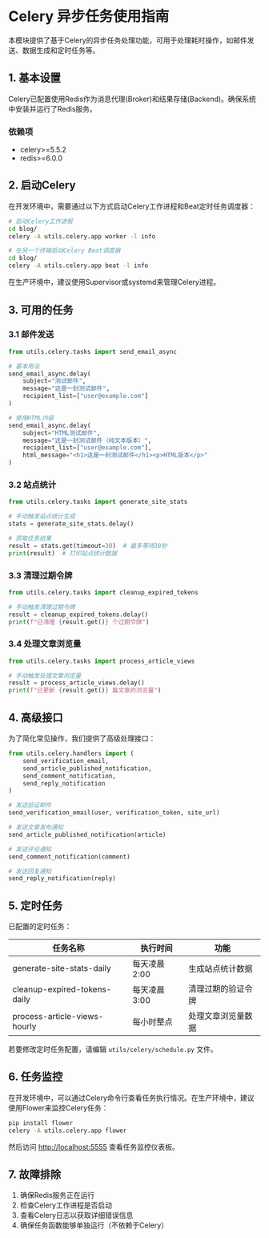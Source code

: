# Celery 异步任务使用指南

本模块提供了基于Celery的异步任务处理功能，可用于处理耗时操作，如邮件发送、数据生成和定时任务等。

## 1. 基本设置

Celery已配置使用Redis作为消息代理(Broker)和结果存储(Backend)。确保系统中安装并运行了Redis服务。

### 依赖项

- celery>=5.5.2
- redis>=6.0.0

## 2. 启动Celery

在开发环境中，需要通过以下方式启动Celery工作进程和Beat定时任务调度器：

```bash
# 启动Celery工作进程
cd blog/
celery -A utils.celery.app worker -l info

# 在另一个终端启动Celery Beat调度器
cd blog/
celery -A utils.celery.app beat -l info
```

在生产环境中，建议使用Supervisor或systemd来管理Celery进程。

## 3. 可用的任务

### 3.1 邮件发送

```python
from utils.celery.tasks import send_email_async

# 基本用法
send_email_async.delay(
    subject="测试邮件",
    message="这是一封测试邮件",
    recipient_list=["user@example.com"]
)

# 使用HTML内容
send_email_async.delay(
    subject="HTML测试邮件",
    message="这是一封测试邮件（纯文本版本）",
    recipient_list=["user@example.com"],
    html_message="<h1>这是一封测试邮件</h1><p>HTML版本</p>"
)
```

### 3.2 站点统计

```python
from utils.celery.tasks import generate_site_stats

# 手动触发站点统计生成
stats = generate_site_stats.delay()

# 获取任务结果
result = stats.get(timeout=30)  # 最多等待30秒
print(result)  # 打印站点统计数据
```

### 3.3 清理过期令牌

```python
from utils.celery.tasks import cleanup_expired_tokens

# 手动触发清理过期令牌
result = cleanup_expired_tokens.delay()
print(f"已清理 {result.get()} 个过期令牌")
```

### 3.4 处理文章浏览量

```python
from utils.celery.tasks import process_article_views

# 手动触发处理文章浏览量
result = process_article_views.delay()
print(f"已更新 {result.get()} 篇文章的浏览量")
```

## 4. 高级接口

为了简化常见操作，我们提供了高级处理接口：

```python
from utils.celery.handlers import (
    send_verification_email, 
    send_article_published_notification,
    send_comment_notification,
    send_reply_notification
)

# 发送验证邮件
send_verification_email(user, verification_token, site_url)

# 发送文章发布通知
send_article_published_notification(article)

# 发送评论通知
send_comment_notification(comment)

# 发送回复通知
send_reply_notification(reply)
```

## 5. 定时任务

已配置的定时任务：

| 任务名称 | 执行时间 | 功能 |
|--------|---------|-----|
| generate-site-stats-daily | 每天凌晨2:00 | 生成站点统计数据 |
| cleanup-expired-tokens-daily | 每天凌晨3:00 | 清理过期的验证令牌 |
| process-article-views-hourly | 每小时整点 | 处理文章浏览量数据 |

若要修改定时任务配置，请编辑 `utils/celery/schedule.py` 文件。

## 6. 任务监控

在开发环境中，可以通过Celery命令行查看任务执行情况。在生产环境中，建议使用Flower来监控Celery任务：

```bash
pip install flower
celery -A utils.celery.app flower
```

然后访问 <http://localhost:5555> 查看任务监控仪表板。

## 7. 故障排除

1. 确保Redis服务正在运行
2. 检查Celery工作进程是否启动
3. 查看Celery日志以获取详细错误信息
4. 确保任务函数能够单独运行（不依赖于Celery）
